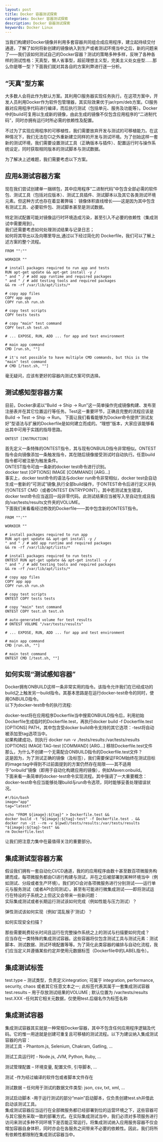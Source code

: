 ```yaml
---
layout: post
title: Docker 容器测试探索
categories: Docker 容器测试探索
description: Docker 容器测试探索
keywords: Docker Linux
---
```



当我们构建好Docker镜像并利用多套容器共同组合成应用程序，建立起持续交付通道，了解了如何将新创建的镜像纳入到生产或者测试环境当中之后，新的问题来了——我们该如何测试自己的Docker容器？测试的策略多种多样，反映了各种各样的测试性格：天真型，懒人省事型，超前理想主义型，完美主义处女座型……那么你是哪一型？下面我们就对其各自的方案利弊进行逐一分析。

## “天真”型方案
大多数人会将此作为默认方案。其利用CI服务器实现任务执行。在这项方案中，开发人员利用Docker作为软件包管理器，其实际效果优于jar/rpm/deb方案。CI服务器对应用程序代码进行编译，而后执行测试（包括单元、服务及功能等）。Docker中的build可复用以生成新的镜像，由此生成的镜像不仅包含应用程序的“二进制代码”，同时亦拥有运行时所必需的依赖性及配置。  

不过为了实现应用程序的可移植性，我们需要放弃开发与测试的可移植能力。在这种情况下，我们无法在CI之外重新建立同样的开发与测试环境。为了创始这样一套新的测试环境，我们需要设置测试工具（正确版本与插件）、配置运行时与操作系统设定，同时获取相同版本的测试脚本与测试数据。

为了解决上述难题，我们需要考虑以下方案。

## 应用&测试容器方案
现在我们尝试创建单一捆绑包，其中应用程序“二进制代码”中包含全部必需的软件包、测试工具（包括对应版本）、测试工具插件、测试脚本以及其它各类测试环境元素。但这种方式也存在着显著弊端：
镜像体积直线增长——这是因为其中包含有测试工具、必要软件包、测试脚本甚至是测试数据。

特定测试配置可能对镜像运行时环境造成污染，甚至引入不必要的依赖性（集成测试中需要用到）。  
我们还需要考虑如何处理测试结果与记录日志；  
如何将其导出以及向哪里导出,通过以下经过简化的 Dockerfile，我们可以了解上述方案的整个流程。  
```
FROM "":""

WORKDIR ""

# install packages required to run app and tests
RUN apt-get update && apt-get install -y /
" and " / # add app runtime and required packages
" and " / # add testing tools and required packages
&& rm -rf /var/lib/apt/lists/*

# copy app files
COPY app app
COPY run.sh run.sh

# copy test scripts
COPY tests tests

# copy "main" test command
COPY test.sh test.sh

# ... EXPOSE, RUN, ADD ... for app and test environment

# main app command
CMD [run.sh, ""]

# it's not possible to have multiple CMD commands, but this is the "main" test command
# CMD [/test.sh, ""]
```
毫无疑问，应该有更好的容器内测试方案可供选择。

## 测试感知型容器方案
目前，Docker承诺以“Build -> Ship -> Run”这一简单操作完成镜像构建、发布至注册表并在其它位置运行等任务。Test这一重要环节，正确且完整的流程应该是Build -> Test -> Ship -> Run。 下面让我们看看能够为Docker命令提供“测试友好”型语法与扩展的Dockerfile是如何建立而成的。“理想”版本，大家应该能够看出其中可用于实践的指导思路。
```
ONTEST [INSTRUCTION]
```
首先定义一条特殊的ONTEST指令，其与现有ONBUILD指令非常相似。ONTEST指令会向镜像添加一条触发指令，其在随后镜像接受测试时自动执行。任意build指令都可被注册为触发条件。  
ONTEST指令可由一条新的docker test命令进行识别。  
docker test [OPTIONS] IMAGE [COMMAND] [ARG...]  
事实上，docker test命令的语法与docker run命令非常相似，docker test会自动生成一套新的“可测试”镜像,执行全部build操作，于ONTEST命令后进行定义并执行ONTEST CMD（或者ONTEST ENTRYPOINT）。其中若测试发生错误，docker test命令应当返回一段非零代码。此测试结果应当被写入至自动生成且指向/var/tests/results文件夹的VOLUME。  
下面我们来看看经过修改的Dockerfile——其中包含新的ONTEST指令。
```
FROM "":""

WORKDIR ""

# install packages required to run app
RUN apt-get update && apt-get install -y /
" and " / # add app runtime and required packages
&& rm -rf /var/lib/apt/lists/*

# install packages required to run tests
ONTEST RUN apt-get update && apt-get install -y /
" and " / # add testing tools and required packages
&& rm -rf /var/lib/apt/lists/*

# copy app files
COPY app app
COPY run.sh run.sh

# copy test scripts
ONTEST COPY tests tests

# copy "main" test command
ONTEST COPY test.sh test.sh

# auto-generated volume for test results
# ONTEST VOLUME "/var/tests/results"

# ... EXPOSE, RUN, ADD ... for app and test environment

# main app command
CMD [run.sh, ""]

# main test command
ONTEST CMD [/test.sh, ""]
 ```

## 如何实现“测试感知容器”
Docker拥有ONBUILD这样一条非常实用的指令。该指令允许我们在已经成功的build之上触发另一build指令。其基本思路是在运行docker-test命令的同时，使用ONBUILD指令。  
以下为docker-test命令的执行流程:  

docker-test将在应用程序Dockerfile当中搜索ONBUILD指令后，利用初始Dockerfile生成临时的Dockerfile.test，再执行docker build -f Dockerfile.test [OPTIONS] PATH，其中包含受docker build命令支持的其它选项：-test将自动被添加至tag选项当中。  
如果构建成功，则执行 docker run -v ./tests/results:/var/tests/results [OPTIONS] IMAGE:TAG-test [COMMAND] [ARG...] 移除Dockerfile.test文件  
那么，为什么不创建一个无需配合ONBUILD指令的Dockerfile.test文件？  
这是因为，为了测试正确的镜像（及标签），我们需要保证FROM始终在测试目标的image:tag中得到不过前面提到的方案仍然存在局限——其不适用于“onbuild”镜像（即用于自动化构建应用的镜像），例如Maven:onbuild。  
下面来看一条简单的docker-test命令实现流程。其中强调了一大重要概念：docker-test命令应当能够处理build与run命令选项，同时能够妥善处理错误状况。  
```
#!/bin/bash
image="app"
tag="latest"

echo "FROM ${image}:${tag}" > Dockerfile.test &&
docker build -t "${image}:${tag}-test" -f Dockerfile.test . &&
docker run -it --rm -v $(pwd)/tests/results:/var/tests/results "${image}:${tag}-test" &&
rm Dockerfile.test
```
让我们把注意力集中在最值得关注的重要部分。

## 集成测试型容器方案
假设我们拥有一套自动化CI/CD通道，我的的应用程序由数十甚至数百项微服务构建而成，每项微服务都由CI进行构建与测试，并在之后被部署到某种环境当中（例如测试、分段或者生产环境）。我们的CI会对各项微服务进行分别测试——运行单元与服务测试（或者API合同测试）。甚至有可能进行微集成测试——即将测试运行在特设的子系统之上但这又会带来一些新问题：  
实际集成测试或者长期运行测试该如何完成（例如性能与压力测试）？

弹性测试该如何实现（例如‘混乱猴子’测试）？

如何实现安全扫描？

那些需要耗费较长时间且运行在完整操作系统之上的测试与扫描要如何完成？  
应当存在一类特殊的集成测试容器。这些容器将仅包含测试工具与测试元素：测试脚本、测试数据、测试环境配置等等。为了简化此类容器的编排与自动化流程，我们应当定义并遵循某些约定并使用元数据标签（Dockerfile中的LABEL指令）。

## 集成测试标签
test.type – 测试类型，负责定义integration; 可属于 integration, performance, security, chaos 或者其它任意文本之一; 此标签代表其属于一套集成测试容器  
test.results – 用于存放测试结果的VOLUME ; 默认位置为 /var/tests/results  
test.XXX -任何其它相关元数据，仅使用test.后缀名作为标签名称

## 集成测试容器  
集成测试容器其实就是一种常规Docker容器，其中不包含任何应用程序逻辑及代码。它的惟一用途就是创建可重复且可移植的测试流程。以下为建议纳入集成测试容器的内容：  
测试工具 - Phantom.js, Selenium, Chakram, Gatling, …  

测试工具运行时 - Node.js, JVM, Python, Ruby, …  

测试管理配置 – 环境变量, 配置文件, 引导脚本, …

测试 -作为经过编译的软件包或者脚本文件存在

测试数据 – 任何用于测试的数据文件类型: json, csv, txt, xml, …

测试启动脚本 -用于运行测试的部分“main”启动脚本，仅负责创建test.sh并借此启动该测试工具。  
集成测试容器应当运行在全部微服务都已经部署到位的运营环境之下，这些容器可与其它服务采取一致的部署方式。在实际集成测试当中，我们必须对多项服务进行访问来测试多种不同环境下是否能正常运行。将集成测试纳入应用服务容器不仅会增加容器自身体积，同时亦会在各服务之间带来不必要的依赖性。因此，我们将所有依赖性都限制在集成测试容器当中。  

